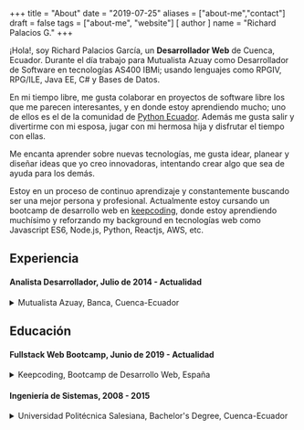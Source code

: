 +++
title = "About"
date = "2019-07-25"
aliases = ["about-me","contact"]
draft = false
tags = ["about-me", "website"]
[ author ]
  name = "Richard Palacios G."
+++

¡Hola!, soy Richard Palacios García, un **Desarrollador Web** de Cuenca, Ecuador. Durante el día trabajo para Mutualista Azuay como Desarrollador de Software en tecnologías AS400 IBMi; usando lenguajes como RPGIV, RPG/ILE, Java EE, C# y Bases de Datos.

En mi tiempo libre, me gusta colaborar en proyectos de software libre los que me parecen interesantes, y en donde estoy aprendiendo mucho; uno de ellos es el de la comunidad de [Python Ecuador](https://pythonecuador.org/). Además me gusta salir y divertirme con mi esposa, jugar con mi hermosa hija y disfrutar el tiempo con ellas.

Me encanta aprender sobre nuevas tecnologías, me gusta idear, planear y diseñar ideas que yo creo innovadoras, intentando crear algo que sea de ayuda para los demás.

Estoy en un proceso de continuo aprendizaje y constantemente buscando ser una mejor persona y profesional. Actualmente estoy cursando un bootcamp de desarrollo web en [keepcoding](https://keepcoding.io/es/keepcoding-web-development-master-bootcamp/), donde estoy aprendiendo muchísimo y reforzando my background en tecnologías web como Javascript ES6, Node.js, Python, Reactjs, AWS, etc.

## Experiencia

#### Analista Desarrollador, Julio de 2014 - Actualidad
<details>
 <summary>Mutualista Azuay, Banca, Cuenca-Ecuador</summary>
 <ul>
    <li>Desarrollo AS400 IBMi: RPG, RPG/ILE, DB2</li>
    <li>Desarrollo Web con C#</li>
    <li>Soporte a usuario e incedentes, mesa de ayuda.</li>
    <li>Standby, soporte horario extendido.</li>
 </ul>
</details>

<span></span>
## Educación

#### Fullstack Web Bootcamp, Junio de 2019 - Actualidad
<details>
 <summary>Keepcoding, Bootcamp de Desarrollo Web, España</summary>
 <ul>
    <li>Git, GitHub, GitLab, Sourcetree, Gitkraken</li>
    <li>HTML5, HTML Semántico, CSS, Responsive Web</li>
    <li>Javascript, ES6, POO</li>
    <li>Node.js, Expressjs, Mongodb</li>
    <li>..más</li>
 </ul>
</details>

#### Ingeniería de Sistemas, 2008 - 2015
<details>
 <summary>Universidad Politécnica Salesiana, Bachelor's Degree, Cuenca-Ecuador</summary>
</details>
